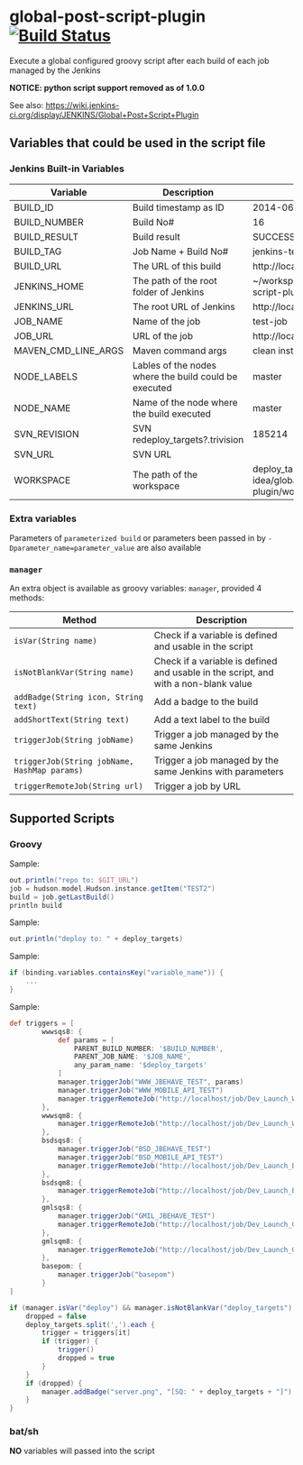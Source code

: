 
# global-post-script-plugin [![Build Status](https://jenkins.ci.cloudbees.com/buildStatus/icon?job=plugins/global-post-script-plugin)](https://jenkins.ci.cloudbees.com/job/plugins/job/global-post-script-plugin/)
Execute a global configured groovy script after each build of each job managed by the Jenkins

**NOTICE: python script support removed as of 1.0.0**

See also: https://wiki.jenkins-ci.org/display/JENKINS/Global+Post+Script+Plugin

## Variables that could be used in the script file
### Jenkins Built-in Variables
| Variable | Description | Sample Data |
| -------- | ----------- | ------ |
| BUILD_ID | Build timestamp as ID | 2014-06-26_07-16-51 |
| BUILD_NUMBER | Build No# | 16 |
| BUILD_RESULT | Build result | SUCCESS / UNSTABLE / FAILURE ... |
| BUILD_TAG | Job Name + Build No# | jenkins-test-job-16 |
| BUILD_URL | The URL of this build | http://localhost:8080/job/test-job/16/ |
| JENKINS_HOME | The path of the root folder of Jenkins | ~/workspace-idea/global-post-script-plugin/./work |
| JENKINS_URL | The root URL of Jenkins | http://localhost:8080/ |
| JOB_NAME | Name of the job | test-job |
| JOB_URL | URL of the job | http://localhost:8080/job/test-job/ |
| MAVEN_CMD_LINE_ARGS | Maven command args | clean install |
| NODE_LABELS | Lables of the nodes where the build could be executed | master |
| NODE_NAME | Name of the node where the build executed | master |
| SVN_REVISION | SVN redeploy_targets?.trivision | 185214 |
| SVN_URL | SVN URL |  |
| WORKSPACE | The path of the workspace | deploy_targets?.tri~/workspace-idea/global-post-script-plugin/work/workspace/LOGANALYZE |

### Extra variables
Parameters of `parameterized build` or parameters been passed in by `-Dparameter_name=parameter_value` are also available

### `manager`
An extra object is available as groovy variables: `manager`, provided 4 methods:

| Method | Description |
| -------- | ----------- |
| `isVar(String name)` | Check if a variable is defined and usable in the script |
| `isNotBlankVar(String name)` | Check if a variable is defined and usable in the script, and with a non-blank value |
| `addBadge(String icon, String text)` | Add a badge to the build |
| `addShortText(String text)` | Add a text label to the build |
| `triggerJob(String jobName)` | Trigger a job managed by the same Jenkins |
| `triggerJob(String jobName, HashMap params)` | Trigger a job managed by the same Jenkins with parameters|
| `triggerRemoteJob(String url)` | Trigger a job by URL |

## Supported Scripts
### Groovy
Sample:
```groovy
out.println("repo to: $GIT_URL")
job = hudson.model.Hudson.instance.getItem("TEST2")
build = job.getLastBuild()
println build
```

Sample:
```groovy
out.println("deploy to: " + deploy_targets)
```

Sample:
```groovy
if (binding.variables.containsKey("variable_name")) {
    ...
}
```

Sample:
```groovy
def triggers = [
        wwwsqs8: {
            def params = [
                PARENT_BUILD_NUMBER: '$BUILD_NUMBER',
                PARENT_JOB_NAME: '$JOB_NAME',
                any_param_name: '$deploy_targets'
            ]
            manager.triggerJob("WWW_JBEHAVE_TEST", params)
            manager.triggerJob("WWW_MOBILE_API_TEST")
            manager.triggerRemoteJob("http://localhost/job/Dev_Launch_WWW_SQS_REGRESSION/build?token=88e4b5fd1d28949710a9c4924775ce40&delay=1800sec")
        },
        wwwsqm8: {
            manager.triggerRemoteJob("http://localhost/job/Dev_Launch_WWW_SQM_REGRESSION/build?token=88e4b5fd1d28949710a9c4924775ce40&delay=1800sec")
        },
        bsdsqs8: {
            manager.triggerJob("BSD_JBEHAVE_TEST")
            manager.triggerJob("BSD_MOBILE_API_TEST")
            manager.triggerRemoteJob("http://localhost/job/Dev_Launch_BSD_SQS_REGRESSION/build?token=88e4b5fd1d28949710a9c4924775ce40&delay=1800sec")
        },
        bsdsqm8: {
            manager.triggerRemoteJob("http://localhost/job/Dev_Launch_BSD_SQM_REGRESSION/build?token=88e4b5fd1d28949710a9c4924775ce40&delay=1800sec")
        },
        gmlsqs8: {
            manager.triggerJob("GMIL_JBEHAVE_TEST")
            manager.triggerRemoteJob("http://localhost/job/Dev_Launch_GMIL_SQS_REGRESSION/build?token=88e4b5fd1d28949710a9c4924775ce40&delay=1800sec")
        },
        gmlsqm8: {
            manager.triggerRemoteJob("http://localhost/job/Dev_Launch_GMIL_SQM_REGRESSION/build?token=88e4b5fd1d28949710a9c4924775ce40&delay=1800sec")
        },
        basepom: {
            manager.triggerJob("basepom")
        }
]

if (manager.isVar("deploy") && manager.isNotBlankVar("deploy_targets") && "true" == deploy) {
    dropped = false
    deploy_targets.split(',').each {
        trigger = triggers[it]
        if (trigger) {
            trigger()
            dropped = true
        }
    }
    if (dropped) {
        manager.addBadge("server.png", "[SQ: " + deploy_targets + "]")
    }
}
```

### bat/sh
**NO** variables will passed into the script

